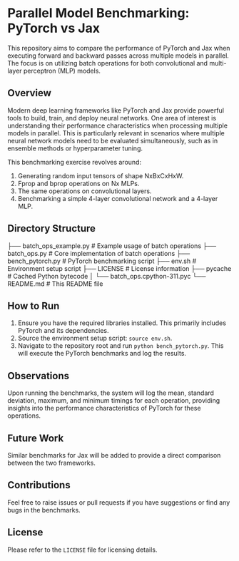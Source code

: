 # Parallel Model Benchmarking: PyTorch vs Jax

This repository aims to compare the performance of PyTorch and Jax when executing forward and backward passes across multiple models in parallel. The focus is on utilizing batch operations for both convolutional and multi-layer perceptron (MLP) models.

## Overview

Modern deep learning frameworks like PyTorch and Jax provide powerful tools to build, train, and deploy neural networks. One area of interest is understanding their performance characteristics when processing multiple models in parallel. This is particularly relevant in scenarios where multiple neural network models need to be evaluated simultaneously, such as in ensemble methods or hyperparameter tuning.

This benchmarking exercise revolves around:
1. Generating random input tensors of shape NxBxCxHxW.
2. Fprop and bprop operations on Nx MLPs.
3. The same operations on convolutional layers.
4. Benchmarking a simple 4-layer convolutional network and a 4-layer MLP.

## Directory Structure

├── batch_ops_example.py # Example usage of batch operations
├── batch_ops.py # Core implementation of batch operations
├── bench_pytorch.py # PyTorch benchmarking script
├── env.sh # Environment setup script
├── LICENSE # License information
├── pycache # Cached Python bytecode
│ └── batch_ops.cpython-311.pyc
└── README.md # This README file


## How to Run

1. Ensure you have the required libraries installed. This primarily includes PyTorch and its dependencies.
2. Source the environment setup script: `source env.sh`.
3. Navigate to the repository root and run `python bench_pytorch.py`. This will execute the PyTorch benchmarks and log the results.

## Observations

Upon running the benchmarks, the system will log the mean, standard deviation, maximum, and minimum timings for each operation, providing insights into the performance characteristics of PyTorch for these operations.

## Future Work

Similar benchmarks for Jax will be added to provide a direct comparison between the two frameworks.

## Contributions

Feel free to raise issues or pull requests if you have suggestions or find any bugs in the benchmarks.

## License

Please refer to the `LICENSE` file for licensing details.
